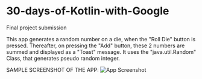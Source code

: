 # 30-days-of-Kotlin-with-Google
Final project submission

This app generates a random number on a die, when the "Roll Die" button is pressed. Thereafter, on pressing the "Add" button, these 2 numbers are summed and displayed as a "Toast" message. It uses the "java.util.Random" Class, that generates pseudo random integer.

SAMPLE SCREENSHOT OF THE APP: ![App Screenshot](https://drive.google.com/uc?export=view&id=1puhpnJqAGZv_6WVtHAP8rpUYdhu5f0mO) 
